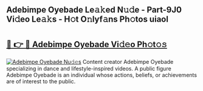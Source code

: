 ## Adebimpe Oyebade Le𝚊𝚔ed N𝚞𝚍e - Part-9J0 Vi𝚍eo Le𝚊𝚔s - H𝚘t O𝚗lyf𝚊ns Ph𝚘tos uiaol

# <h2><a href="http://hf2rpuk.feru.top/?c=Adebimpe+Oyebade">🔗 👉 🔴 Adebimpe Oyebade Vi𝚍𝚎o Ph𝚘t𝚘𝚜</a></h2>

[![Adebimpe Oyebade Nu𝚍𝚎s](https://i.imgur.com/0TWrTi3.gif)](http://hf2rpuk.feru.top/?c=Adebimpe+Oyebade)
Content creator Adebimpe Oyebade specializing in dance and lifestyle-inspired videos. A public figure Adebimpe Oyebade is an individual whose actions, beliefs, or achievements are of interest to the public. 
